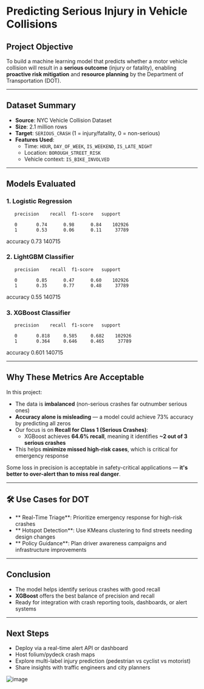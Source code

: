 # Predicting Serious Injury in Vehicle Collisions

## Project Objective
To build a machine learning model that predicts whether a motor vehicle collision will result in a **serious outcome** (injury or fatality), enabling **proactive risk mitigation** and **resource planning** by the Department of Transportation (DOT).

---

## Dataset Summary
- **Source**: NYC Vehicle Collision Dataset
- **Size**: 2.1 million rows
- **Target**: `SERIOUS_CRASH` (1 = injury/fatality, 0 = non-serious)
- **Features Used**:
  - Time: `HOUR`, `DAY_OF_WEEK`, `IS_WEEKEND`, `IS_LATE_NIGHT`
  - Location: `BOROUGH_STREET_RISK`
  - Vehicle context: `IS_BIKE_INVOLVED`

---

## Models Evaluated

### 1. Logistic Regression
       precision    recall  f1-score   support

       0       0.74      0.98      0.84    102926
       1       0.53      0.06      0.11     37789

accuracy                           0.73    140715


### 2. LightGBM Classifier
       precision    recall  f1-score   support

       0       0.85      0.47      0.60    102926
       1       0.35      0.77      0.48     37789

accuracy                           0.55    140715


### 3. XGBoost Classifier
       precision    recall  f1-score   support

       0       0.818     0.585     0.682    102926
       1       0.364     0.646     0.465     37789

accuracy                           0.601    140715


---

## Why These Metrics Are Acceptable

In this project:
- The data is **imbalanced** (non-serious crashes far outnumber serious ones)
- **Accuracy alone is misleading** — a model could achieve 73% accuracy by predicting all zeros
- Our focus is on **Recall for Class 1 (Serious Crashes)**:
  - XGBoost achieves **64.6% recall**, meaning it identifies **~2 out of 3 serious crashes**
- This helps **minimize missed high-risk cases**, which is critical for emergency response

Some loss in precision is acceptable in safety-critical applications — **it's better to over-alert than to miss real danger**.

---

## 🛠️ Use Cases for DOT

- ** Real-Time Triage**: Prioritize emergency response for high-risk crashes
- ** Hotspot Detection**: Use KMeans clustering to find streets needing design changes
- ** Policy Guidance**: Plan driver awareness campaigns and infrastructure improvements

---

## Conclusion

- The model helps identify serious crashes with good recall
- **XGBoost** offers the best balance of precision and recall
- Ready for integration with crash reporting tools, dashboards, or alert systems

---

## Next Steps

- Deploy via a real-time alert API or dashboard
- Host folium/pydeck crash maps
- Explore multi-label injury prediction (pedestrian vs cyclist vs motorist)
- Share insights with traffic engineers and city planners




![image](https://github.com/user-attachments/assets/ef703e2c-6810-40e8-aa3d-c6e6748a5027)
